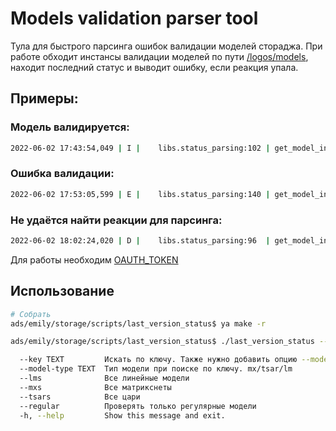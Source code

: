 # Models validation parser tool

Тула для быстрого парсинга ошибок валидации моделей стораджа. При работе обходит инстансы валидации моделей по пути [/logos/models](https://reactor.yandex-team.ru/browse?selected=9612857), находит последний статус и выводит ошибку, если реакция упала.

## Примеры:

### Модель валидируется:

```bash
2022-06-02 17:43:54,049 | I |    libs.status_parsing:102 | get_model_info         | CPM_ssp_regular: OK
```

### Ошибка валидации:

```bash
2022-06-02 17:53:05,599 | E |    libs.status_parsing:140 | get_model_info         | VideoCompleteLClick_EShowModel_OnlyVideo_BannerID_UniqID_LLMax_90_NoCommerce_TLM: 2022-06-02 04:00:16,681 | E |          processor.lib:42  | run_validation         | Validation error: 'Metric thresholds violated: max threshold 0.63 for metrics q_auc violated: val = 0.6314856187' | state: convert
```

### Не удаётся найти реакции для парсинга:
```bash
2022-06-02 18:02:24,020 | D |    libs.status_parsing:96  | get_model_info         | CPM_F6_predict_money_from_hit_mse_9__TEST: NO REACTION INSTANCES
```


Для работы необходим [OAUTH_TOKEN](https://oauth.yandex-team.ru/authorize?response_type=token&client_id=7184f2bfc9734a6282ad882bdf104cf1)

## Использование

```bash
# Собрать
ads/emily/storage/scripts/last_version_status$ ya make -r
```

```bash
ads/emily/storage/scripts/last_version_status$ ./last_version_status --help

  --key TEXT         Искать по ключу. Также нужно добавить опцию --model-type
  --model-type TEXT  Тип модели при поиске по ключу. mx/tsar/lm
  --lms              Все линейные модели
  --mxs              Все матрикснеты
  --tsars            Все цари
  --regular          Проверять только регулярные модели
  -h, --help         Show this message and exit.

```

